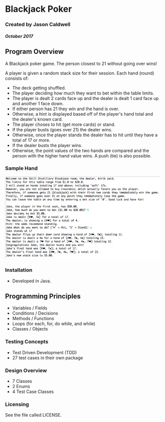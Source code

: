 # Blackjack Poker

### Created by Jason Caldwell
##### October 2017

## Program Overview
A Blackjack poker game. The person closest to 21 without going over wins!

A player is given a random stack size for their session. Each hand (round) consists of:
* The deck getting shuffled.
* The player deciding how much they want to bet within the table limits.
* The player is dealt 2 cards face up and the dealer is dealt 1 card face up and another 1 face down.
* If either person has 21 they win and the hand is over.
* Otherwise, a hint is displayed based off of the player's hand total and the dealer's known card.
* The player choses to hit (get more cards) or stand.
* If the player busts (goes over 21) the dealer wins.
* Otherwise, once the player stands the dealer has to hit until they have a total of 17 or more.
* If the dealer busts the player wins.
* Otherwise, the point values of the two hands are compared and the person with the higher hand value wins. A push (tie) is also possible.

### Sample Hand
![Blackjack house rules and sample hand displayed](images/Blackjack_Console.png "Blackjack game running in console")

### Installation
* Developed in Java.

## Programming Principles
* Variables / Fields
* Conditions / Decisions
* Methods / Functions
* Loops (for each, for, do while, and while)
* Classes / Objects

### Testing Concepts
* Test Driven Development (TDD)
* 27 test cases in their own package

### Design Overview
* 7 Classes
* 2 Enums
* 4 Test Case Classes

### Licensing
See the file called LICENSE.
